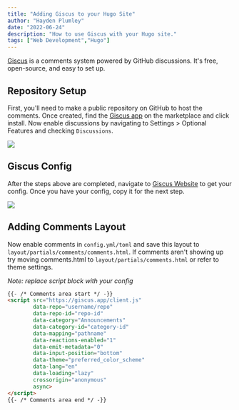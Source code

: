 ```yaml
---
title: "Adding Giscus to your Hugo Site"
author: "Hayden Plumley"
date: "2022-06-24"
description: "How to use Giscus with your Hugo site."
tags: ["Web Development","Hugo"]
---
```


[Giscus](https://github.com/giscus/giscus) is a comments system powered by GitHub discussions. It's free, open-source, and easy to set up. 

## Repository Setup
First, you'll need to make a public repository on GitHub to host the comments. Once created, find the [Giscus app](https://github.com/apps/giscus) on the marketplace and click install. Now enable discussions by navigating to Settings > Optional Features and checking `Discussions`.

![](../../images/installing-giscus.webp)

## Giscus Config
After the steps above are completed, navigate to [Giscus Website](https://giscus.app) to get your config. Once you have your config, copy it for the next step.

![](../../images/giscus-website.webp)


## Adding Comments Layout
Now enable comments in `config.yml/toml` and save this layout to `layout/partials/comments/comments.html`. If comments aren't showing up try moving comments.html to `layout/partials/comments.html` or refer to theme settings.

*Note: replace script block with your config*

``` html
{{- /* Comments area start */ -}}
<script src="https://giscus.app/client.js"
        data-repo="username/repo"
        data-repo-id="repo-id"
        data-category="Announcements"
        data-category-id="category-id"
        data-mapping="pathname"
        data-reactions-enabled="1"
        data-emit-metadata="0"
        data-input-position="bottom"
        data-theme="preferred_color_scheme"
        data-lang="en"
        data-loading="lazy"
        crossorigin="anonymous"
        async>
</script>
{{- /* Comments area end */ -}}
```
